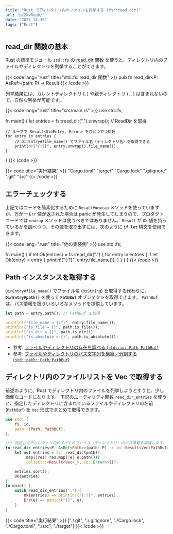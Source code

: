 ```yaml
---
title: "Rust でディレクトリ内のファイルを列挙する (fs::read_dir)"
url: "p/2kv6eub/"
date: "2022-12-30"
tags: ["Rust"]
---
```


read_dir 関数の基本
----

Rust の標準モジュール `std::fs` の [read_dir 関数](https://doc.rust-lang.org/std/fs/fn.read_dir.html) を使うと、ディレクトリ内のファイルやディレクトリを列挙することができます。

{{< code lang="rust" title="std::fs::read_dir 関数" >}}
pub fn read_dir<P: AsRef<Path>>(path: P) -> Result<ReadDir>
{{< /code >}}

列挙結果には、カレントディレクトリ (`.`) や親ディレクトリ (`..`) は含まれないので、自然な列挙が可能です。

{{< code lang="rust" title="src/main.rs" >}}
use std::fs;

fn main() {
    let entries = fs::read_dir(".").unwrap(); // ReadDir を取得

    // ループで Result<DieEntry, Error> をひとつずつ処理
    for entry in entries {
        // DirEntry#file_name() でファイル名（ディレクトリ名）を取得できる
        println!("{:?}", entry.unwrap().file_name());
    }
}
{{< /code >}}

{{< code title="実行結果" >}}
"Cargo.toml"
"target"
"Cargo.lock"
".gitignore"
".git"
"src"
{{< /code >}}


エラーチェックする
----

上記ではコードを簡素化するために `Result#unwrap` メソッドを使っていますが、万が一 `Err` 値が返された場合は panic が発生してしまうので、プロダクトコードでは `unwrap` メソッドは使うべきではありません。
`Result` が `Ok` 値を持っているかを調べつつ、その値を取り出すには、次のように __`if let`__ 構文を使用できます。

{{< code lang="rust" title="他の実装例" >}}
use std::fs;

fn main() {
    if let Ok(entries) = fs::read_dir(".") {
        for entry in entries {
            if let Ok(entry) = entry {
                println!("{:?}", entry.file_name());
            }
        }
    }
}
{{< /code >}}


Path インスタンスを取得する
----

`DirEntry#file_name()` でファイル名 (`OsString`) を取得する代わりに、__`DirEntry#path()`__ を使って __`PathBuf`__ オブジェクトを取得できます。
`PathBuf` は、パス情報を扱ういろいろなメソッドを提供しています。

```rust
let path = entry.path(); // PathBuf を取得

println!("file_name = {:?}", entry.file_name());
println!("is_file = {}", path.is_file());
println!("is_dir = {}", path.is_dir());
println!("is_absolute = {}", path.is_absolute());
```

- 参考: [ファイルやディレクトリの存在を調べる (`std::io::Path`, `PathBuf`)](/p/fbkt3ah/)
- 参考: [ファイルやディレクトリのパス文字列を構築／分割する (`std::path::Path`, `PathBuf`)](/p/36hr2bj/)


ディレクトリ内のファイルリストを Vec で取得する
----

前述のように、Rust でディレクトリ内のファイルを列挙しようとすうと、少し面倒なコードになります。
下記のユーティリティ関数 `read_dir_entries` を使うと、指定したディレクトリに含まれているファイルやディレクトリの名前 (`PathBuf`) を `Vec` 形式でまとめて取得できます。

```rust
use std::{
    fs, io,
    path::{Path, PathBuf},
};

/** 指定したディレクトリ内のすべてのファイル（ディレクトリ）のパス情報を取得します。 */
fn read_dir_entries<P: AsRef<Path>>(path: P) -> io::Result<Vec<PathBuf>> {
    let mut entries = fs::read_dir(path)?
        .map(|res| res.map(|e| e.path()))
        .collect::<Result<Vec<_>, io::Error>>()?;

    entries.sort();
    Ok(entries)
}
fn main() {
    match read_dir_entries(".") {
        Ok(entries) => println!("{:?}", entries),
        Err(e) => panic!("{}", e),
    }
}
```

{{< code title="実行結果" >}}
["./.git", "./.gitignore", "./Cargo.lock", "./Cargo.toml", "./src", "./target"]
{{< /code >}}

